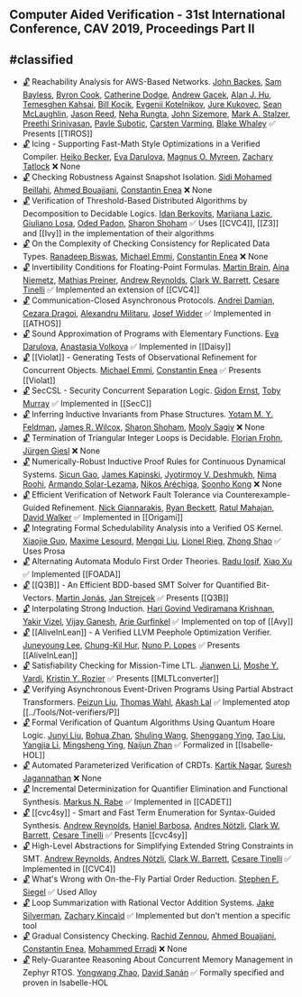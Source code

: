 ## Computer Aided Verification - 31st International Conference, CAV 2019, Proceedings Part II
#classified
---
-	[🔓](https://doi.org/10.1007/978-3-030-25543-5_14) Reachability Analysis for AWS-Based Networks.
	[John Backes](https://dblp.org/pid/97/8857.html), [Sam Bayless](https://dblp.org/pid/115/4378.html), [Byron Cook](https://dblp.org/pid/36/113.html), [Catherine Dodge](https://dblp.org/pid/79/3346.html), [Andrew Gacek](https://dblp.org/pid/84/6151.html), [Alan J. Hu](https://dblp.org/pid/01/2712.html), [Temesghen Kahsai](https://dblp.org/pid/02/6790.html), [Bill Kocik](https://dblp.org/pid/244/8238.html), [Evgenii Kotelnikov](https://dblp.org/pid/39/11063.html), [Jure Kukovec](https://dblp.org/pid/219/2203.html), [Sean McLaughlin](https://dblp.org/pid/66/5402.html), [Jason Reed](https://dblp.org/pid/244/8203.html), [Neha Rungta](https://dblp.org/pid/66/4832.html), [John Sizemore](https://dblp.org/pid/244/8225.html), [Mark A. Stalzer](https://dblp.org/pid/41/5189.html), [Preethi Srinivasan](https://dblp.org/pid/182/4720.html), [Pavle Subotic](https://dblp.org/pid/124/8970.html), [Carsten Varming](https://dblp.org/pid/29/2675.html), [Blake Whaley](https://dblp.org/pid/244/8299.html)
	✅ Presents [[TIROS]]
-	[🔓](https://doi.org/10.1007/978-3-030-25543-5_10) Icing - Supporting Fast-Math Style Optimizations in a Verified Compiler.
	[Heiko Becker](https://dblp.org/pid/180/4436.html), [Eva Darulova](https://dblp.org/pid/75/10322.html), [Magnus O. Myreen](https://dblp.org/pid/92/2955.html), [Zachary Tatlock](https://dblp.org/pid/24/2888.html)
	❌ None
-	[🔓](https://doi.org/10.1007/978-3-030-25543-5_17) Checking Robustness Against Snapshot Isolation.
	[Sidi Mohamed Beillahi](https://dblp.org/pid/162/3997.html), [Ahmed Bouajjani](https://dblp.org/pid/b/AhmedBouajjani.html), [Constantin Enea](https://dblp.org/pid/72/2839.html)
	❌ None
-	[🔓](https://doi.org/10.1007/978-3-030-25543-5_15) Verification of Threshold-Based Distributed Algorithms by Decomposition to Decidable Logics.
	[Idan Berkovits](https://dblp.org/pid/241/6049.html), [Marijana Lazic](https://dblp.org/pid/185/0660.html), [Giuliano Losa](https://dblp.org/pid/04/11066.html), [Oded Padon](https://dblp.org/pid/155/8122.html), [Sharon Shoham](https://dblp.org/pid/92/128.html)
	✅ Uses [[CVC4]], [[Z3]] and [[Ivy]] in the implementation of their algorithms
-	[🔓](https://doi.org/10.1007/978-3-030-25543-5_19) On the Complexity of Checking Consistency for Replicated Data Types.
	[Ranadeep Biswas](https://dblp.org/pid/244/8272.html), [Michael Emmi](https://dblp.org/pid/76/5819.html), [Constantin Enea](https://dblp.org/pid/72/2839.html)
	❌ None
-	[🔓](https://doi.org/10.1007/978-3-030-25543-5_8) Invertibility Conditions for Floating-Point Formulas.
	[Martin Brain](https://dblp.org/pid/25/2814.html), [Aina Niemetz](https://dblp.org/pid/115/4373.html), [Mathias Preiner](https://dblp.org/pid/115/4371.html), [Andrew Reynolds](https://dblp.org/pid/41/9861.html), [Clark W. Barrett](https://dblp.org/pid/b/ClarkWBarrett.html), [Cesare Tinelli](https://dblp.org/pid/37/4921.html)
	✅ Implemented an extension of [[CVC4]]
-	[🔓](https://doi.org/10.1007/978-3-030-25543-5_20) Communication-Closed Asynchronous Protocols.
	[Andrei Damian](https://dblp.org/pid/64/2576.html), [Cezara Dragoi](https://dblp.org/pid/46/4882.html), [Alexandru Militaru](https://dblp.org/pid/244/8331.html), [Josef Widder](https://dblp.org/pid/15/3339.html)
	✅ Implemented in [[ATHOS]]
-	[🔓](https://doi.org/10.1007/978-3-030-25543-5_11) Sound Approximation of Programs with Elementary Functions.
	[Eva Darulova](https://dblp.org/pid/75/10322.html), [Anastasia Volkova](https://dblp.org/pid/167/2469.html)
	✅ Implemented in [[Daisy]]
-	[🔓](https://doi.org/10.1007/978-3-030-25543-5_30) [[Violat]] - Generating Tests of Observational Refinement for Concurrent Objects.
	[Michael Emmi](https://dblp.org/pid/76/5819.html), [Constantin Enea](https://dblp.org/pid/72/2839.html)
	✅ Presents [[Violat]]
-	[🔓](https://doi.org/10.1007/978-3-030-25543-5_13) SecCSL - Security Concurrent Separation Logic.
	[Gidon Ernst](https://dblp.org/pid/19/1202.html), [Toby Murray](https://dblp.org/pid/31/6289.html)
	✅ Implemented in [[SecC]]
-	[🔓](https://doi.org/10.1007/978-3-030-25543-5_23) Inferring Inductive Invariants from Phase Structures.
	[Yotam M. Y. Feldman](https://dblp.org/pid/193/0778.html), [James R. Wilcox](https://dblp.org/pid/38/10688-1.html), [Sharon Shoham](https://dblp.org/pid/92/128.html), [Mooly Sagiv](https://dblp.org/pid/s/SSagiv.html)
	❌ None
-	[🔓](https://doi.org/10.1007/978-3-030-25543-5_24) Termination of Triangular Integer Loops is Decidable.
	[Florian Frohn](https://dblp.org/pid/147/6083.html), [Jürgen Giesl](https://dblp.org/pid/g/JurgenGiesl.html)
	❌ None
-	[🔓](https://doi.org/10.1007/978-3-030-25543-5_9) Numerically-Robust Inductive Proof Rules for Continuous Dynamical Systems.
	[Sicun Gao](https://dblp.org/pid/22/8296.html), [James Kapinski](https://dblp.org/pid/27/532.html), [Jyotirmoy V. Deshmukh](https://dblp.org/pid/42/160.html), [Nima Roohi](https://dblp.org/pid/93/7539.html), [Armando Solar-Lezama](https://dblp.org/pid/95/6919.html), [Nikos Aréchiga](https://dblp.org/pid/83/7744.html), [Soonho Kong](https://dblp.org/pid/43/7541.html)
	❌ None
-	[🔓](https://doi.org/10.1007/978-3-030-25543-5_18) Efficient Verification of Network Fault Tolerance via Counterexample-Guided Refinement.
	[Nick Giannarakis](https://dblp.org/pid/165/5440.html), [Ryan Beckett](https://dblp.org/pid/161/6041.html), [Ratul Mahajan](https://dblp.org/pid/81/6327.html), [David Walker](https://dblp.org/pid/53/5714.html)
	✅ Implemented in [[Origami]]
-	[🔓](https://doi.org/10.1007/978-3-030-25543-5_28) Integrating Formal Schedulability Analysis into a Verified OS Kernel.
	[Xiaojie Guo](https://dblp.org/pid/43/8066.html), [Maxime Lesourd](https://dblp.org/pid/233/0573.html), [Mengqi Liu](https://dblp.org/pid/239/5467.html), [Lionel Rieg](https://dblp.org/pid/33/1736.html), [Zhong Shao](https://dblp.org/pid/s/ZhongShao.html)
	✅ Uses Prosa
-	[🔓](https://doi.org/10.1007/978-3-030-25543-5_3) Alternating Automata Modulo First Order Theories.
	[Radu Iosif](https://dblp.org/pid/81/5510.html), [Xiao Xu](https://dblp.org/pid/64/4216.html)
	✅ Implemented [[FOADA]]
-	[🔓](https://doi.org/10.1007/978-3-030-25543-5_4) [[Q3B]] - An Efficient BDD-based SMT Solver for Quantified Bit-Vectors.
	[Martin Jonás](https://dblp.org/pid/178/4046.html), [Jan Strejcek](https://dblp.org/pid/37/1716.html)
	✅ Presents [[Q3B]]
-	[🔓](https://doi.org/10.1007/978-3-030-25543-5_21) Interpolating Strong Induction.
	[Hari Govind Vediramana Krishnan](https://dblp.org/pid/204/2535.html), [Yakir Vizel](https://dblp.org/pid/86/2578.html), [Vijay Ganesh](https://dblp.org/pid/g/VijayGanesh.html), [Arie Gurfinkel](https://dblp.org/pid/44/3532.html)
	✅ Implemented on top of [[Avy]]
-	[🔓](https://doi.org/10.1007/978-3-030-25543-5_25) [[AliveInLean]] - A Verified LLVM Peephole Optimization Verifier.
	[Juneyoung Lee](https://dblp.org/pid/181/5852.html), [Chung-Kil Hur](https://dblp.org/pid/75/3287.html), [Nuno P. Lopes](https://dblp.org/pid/77/2149.html)
	✅ Presents [[AliveInLean]]
-	[🔓](https://doi.org/10.1007/978-3-030-25543-5_1) Satisfiability Checking for Mission-Time LTL.
	[Jianwen Li](https://dblp.org/pid/21/8669.html), [Moshe Y. Vardi](https://dblp.org/pid/v/MosheYVardi.html), [Kristin Y. Rozier](https://dblp.org/pid/67/519.html)
	✅ Presents [[MLTLconverter]]
-	[🔓](https://doi.org/10.1007/978-3-030-25543-5_22) Verifying Asynchronous Event-Driven Programs Using Partial Abstract Transformers.
	[Peizun Liu](https://dblp.org/pid/156/3487.html), [Thomas Wahl](https://dblp.org/pid/72/5272.html), [Akash Lal](https://dblp.org/pid/27/1008.html)
	✅ Implemented atop [[../Tools/Not-verifiers/P]]
-	[🔓](https://doi.org/10.1007/978-3-030-25543-5_12) Formal Verification of Quantum Algorithms Using Quantum Hoare Logic.
	[Junyi Liu](https://dblp.org/pid/122/7374.html), [Bohua Zhan](https://dblp.org/pid/31/11002.html), [Shuling Wang](https://dblp.org/pid/97/4633.html), [Shenggang Ying](https://dblp.org/pid/132/6904.html), [Tao Liu](https://dblp.org/pid/43/656.html), [Yangjia Li](https://dblp.org/pid/51/10827.html), [Mingsheng Ying](https://dblp.org/pid/13/6525.html), [Naijun Zhan](https://dblp.org/pid/63/1911.html)
	✅ Formalized in [[Isabelle-HOL]]
-	[🔓](https://doi.org/10.1007/978-3-030-25543-5_26) Automated Parameterized Verification of CRDTs.
	[Kartik Nagar](https://dblp.org/pid/120/1805.html), [Suresh Jagannathan](https://dblp.org/pid/j/SJagannathan.html)
	❌ None
-	[🔓](https://doi.org/10.1007/978-3-030-25543-5_6) Incremental Determinization for Quantifier Elimination and Functional Synthesis.
	[Markus N. Rabe](https://dblp.org/pid/88/1112-2.html)
	✅ Implemented in [[CADET]]
-	[🔓](https://doi.org/10.1007/978-3-030-25543-5_5) [[cvc4sy]] - Smart and Fast Term Enumeration for Syntax-Guided Synthesis.
	[Andrew Reynolds](https://dblp.org/pid/41/9861.html), [Haniel Barbosa](https://dblp.org/pid/116/5052.html), [Andres Nötzli](https://dblp.org/pid/131/4231.html), [Clark W. Barrett](https://dblp.org/pid/b/ClarkWBarrett.html), [Cesare Tinelli](https://dblp.org/pid/37/4921.html)
	✅ Presents [[cvc4sy]]
-	[🔓](https://doi.org/10.1007/978-3-030-25543-5_2) High-Level Abstractions for Simplifying Extended String Constraints in SMT.
	[Andrew Reynolds](https://dblp.org/pid/41/9861.html), [Andres Nötzli](https://dblp.org/pid/131/4231.html), [Clark W. Barrett](https://dblp.org/pid/b/ClarkWBarrett.html), [Cesare Tinelli](https://dblp.org/pid/37/4921.html)
	✅ Implemented in [[CVC4]]
-	[🔓](https://doi.org/10.1007/978-3-030-25543-5_27) What's Wrong with On-the-Fly Partial Order Reduction.
	[Stephen F. Siegel](https://dblp.org/pid/50/540.html)
	✅ Used Alloy
-	[🔓](https://doi.org/10.1007/978-3-030-25543-5_7) Loop Summarization with Rational Vector Addition Systems.
	[Jake Silverman](https://dblp.org/pid/183/9781.html), [Zachary Kincaid](https://dblp.org/pid/61/6578.html)
	✅ Implemented but don't mention a specific tool
-	[🔓](https://doi.org/10.1007/978-3-030-25543-5_16) Gradual Consistency Checking.
	[Rachid Zennou](https://dblp.org/pid/244/8308.html), [Ahmed Bouajjani](https://dblp.org/pid/b/AhmedBouajjani.html), [Constantin Enea](https://dblp.org/pid/72/2839.html), [Mohammed Erradi](https://dblp.org/pid/55/3938.html)
	❌ None
-	[🔓](https://doi.org/10.1007/978-3-030-25543-5_29) Rely-Guarantee Reasoning About Concurrent Memory Management in Zephyr RTOS.
	[Yongwang Zhao](https://dblp.org/pid/70/2470.html), [David Sanán](https://dblp.org/pid/22/111.html)
	✅ Formally specified and proven in Isabelle-HOL

